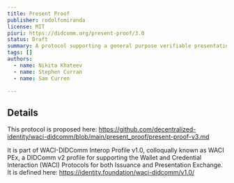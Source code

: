 ```yaml
---
title: Present Proof
publisher: rodolfomiranda
license: MIT
piuri: https://didcomm.org/present-proof/3.0
status: Draft
summary: A protocol supporting a general purpose verifiable presentation exchange regardless of the specifics of the underlying verifiable presentation request and verifiable presentation format.
tags: []
authors:
  - name: Nikita Khateev
  - name: Stephen Curran
  - name: Sam Curren

---
```


## Details

This protocol is proposed here: https://github.com/decentralized-identity/waci-didcomm/blob/main/present_proof/present-proof-v3.md

It is part of WACI-DIDComm Interop Profile v1.0, colloqually known as WACI PEx, a DIDComm v2 profile for supporting the Wallet and Credential Interaction (WACI) Protocols for both Issuance and Presentation Exchange. It is defined here: https://identity.foundation/waci-didcomm/v1.0/